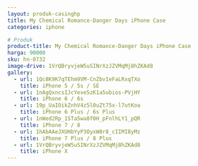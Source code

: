 ```yaml
---
layout: produk-casinghp
title: My Chemical Romance-Danger Days iPhone Case
categories: iphone

# Produk
product-title: My Chemical Romance-Danger Days iPhone Case
harga: 90000
sku: hn-0732
image-drive: 1VrQBryvjeW5uSINrXzJZVMqMj8hZKAd8
gallery:
  - url: 1Qc8K9K7qTEhm9VM-CnZbvIeFaLRxqTXo
    title: iPhone 5 / 5s / SE
  - url: 1nAgQxncsIJcYeve5zK1a5ubios-PVjHY
    title: iPhone 6 / 6s
  - url: 19p_UaIOikZnhV4z5l0uZt75x-l7utKoa
    title: iPhone 6 Plus / 6s Plus
  - url: 1nWed2Rp_1STa5wa8f0H_pFnlhLY1_pQR
    title: iPhone 7 / 8
  - url: 1hAbAAeJXUHbYyP3OyxW0r8_cIIMI8yMz
    title: iPhone 7 Plus / 8 Plus
  - url: 1VrQBryvjeW5uSINrXzJZVMqMj8hZKAd8
    title: iPhone X
---
```

